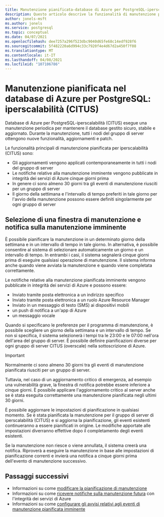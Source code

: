 ```yaml
---
title: Manutenzione pianificata-database di Azure per PostgreSQL-iperscalabilità (CITUS)
description: Questo articolo descrive la funzionalità di manutenzione pianificata in database di Azure per PostgreSQL-iperscalabilità (CITUS).
author: jonels-msft
ms.author: jonels
ms.service: postgresql
ms.topic: conceptual
ms.date: 04/07/2021
ms.openlocfilehash: dee7257a296f523dbc9040d65fe68c14edf928f6
ms.sourcegitcommit: 5f482220a6d994c33c7920f4e4d67d2a450f7f08
ms.translationtype: MT
ms.contentlocale: it-IT
ms.lasthandoff: 04/08/2021
ms.locfileid: "107106786"
---
```

# <a name="scheduled-maintenance-in-azure-database-for-postgresql--hyperscale-citus"></a>Manutenzione pianificata nel database di Azure per PostgreSQL: iperscalabilità (CITUS)

Database di Azure per PostgreSQL-iperscalabilità (CITUS) esegue una manutenzione periodica per mantenere il database gestito sicuro, stabile e aggiornato.  Durante la manutenzione, tutti i nodi del gruppo di server ottengono nuove funzionalità, aggiornamenti e patch.

Le funzionalità principali di manutenzione pianificata per iperscalabilità (CITUS) sono:

* Gli aggiornamenti vengono applicati contemporaneamente in tutti i nodi del gruppo di server
* Le notifiche relative alla manutenzione imminente vengono pubblicate in integrità dei servizi di Azure cinque giorni prima
* In genere ci sono almeno 30 giorni tra gli eventi di manutenzione riusciti per un gruppo di server
* Il giorno della settimana e l'intervallo di tempo preferiti in tale giorno per l'avvio della manutenzione possono essere definiti singolarmente per ogni gruppo di server

## <a name="selecting-a-maintenance-window-and-notification-about-upcoming-maintenance"></a>Selezione di una finestra di manutenzione e notifica sulla manutenzione imminente

È possibile pianificare la manutenzione in un determinato giorno della settimana e in un intervallo di tempo in tale giorno. In alternativa, è possibile consentire al sistema di selezionare automaticamente un giorno e un intervallo di tempo. In entrambi i casi, il sistema segnalerà cinque giorni prima di eseguire qualsiasi operazione di manutenzione. Il sistema informa anche quando viene avviata la manutenzione e quando viene completata correttamente.

Le notifiche relative alla manutenzione pianificata imminente vengono pubblicate in integrità dei servizi di Azure e possono essere:

* Inviato tramite posta elettronica a un indirizzo specifico
* Inviato tramite posta elettronica a un ruolo Azure Resource Manager
* Inviato in un messaggio di testo (SMS) ai dispositivi mobili
* un push di notifica a un'app di Azure
* un messaggio vocale

Quando si specificano le preferenze per il programma di manutenzione, è possibile scegliere un giorno della settimana e un intervallo di tempo. Se non si specifica, il sistema selezionerà i tempi tra le 23:00 e le 07:00 nell'ora dell'area del gruppo di server. È possibile definire pianificazioni diverse per ogni gruppo di server CITUS (overscale) nella sottoscrizione di Azure.

> [!IMPORTANT]
> Normalmente ci sono almeno 30 giorni tra gli eventi di manutenzione pianificata riusciti per un gruppo di server.
>
> Tuttavia, nel caso di un aggiornamento critico di emergenza, ad esempio una vulnerabilità grave, la finestra di notifica potrebbe essere inferiore a cinque giorni. È possibile applicare l'aggiornamento critico al server anche se è stata eseguita correttamente una manutenzione pianificata negli ultimi 30 giorni.

È possibile aggiornare le impostazioni di pianificazione in qualsiasi momento. Se è stata pianificata la manutenzione per il gruppo di server di iperscalabilità (CITUS) e si aggiorna la pianificazione, gli eventi esistenti continueranno a essere pianificati in origine. Le modifiche apportate alle impostazioni diverranno effettive dopo il completamento degli eventi esistenti.

Se la manutenzione non riesce o viene annullata, il sistema creerà una notifica.
Riproverà a eseguire la manutenzione in base alle impostazioni di pianificazione correnti e invierà una notifica a cinque giorni prima dell'evento di manutenzione successivo.

## <a name="next-steps"></a>Passaggi successivi

* Informazioni su come [modificare la pianificazione di manutenzione](howto-hyperscale-maintenance.md)
* Informazioni su come [ricevere notifiche sulla manutenzione futura](../service-health/service-notifications.md) con l'integrità dei servizi di Azure
* Informazioni su come [configurare gli avvisi relativi agli eventi di manutenzione pianificata imminente](../service-health/resource-health-alert-monitor-guide.md)
